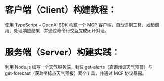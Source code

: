 # 客户端（Client）构建教程：

使用 TypeScript + OpenAI SDK 构建一个 MCP 客户端，自动识别工具、发起调用、处理响应结果，并通过命令行交互完成闭环对话。

# 服务端（Server）构建实践：

利用 Node.js 编写一个天气服务端，封装 get-alerts（查询州级天气预警）与 get-forecast（获取坐标点天气预报）两个工具，并通过 MCP 协议暴露。
